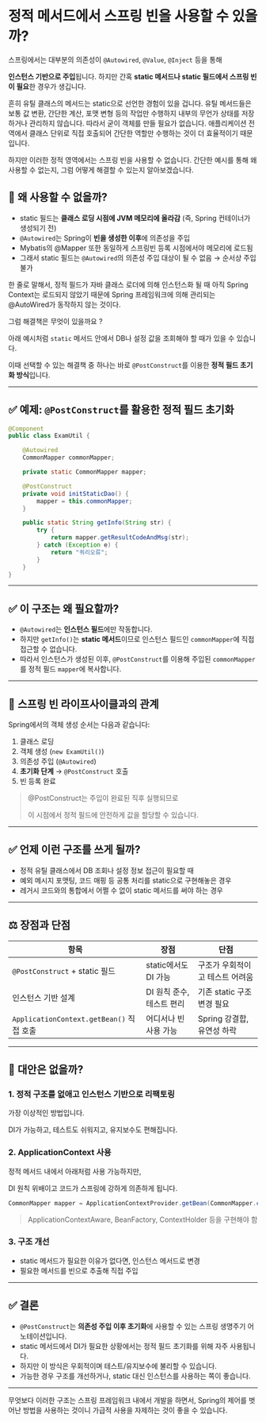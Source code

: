 # 정적 메서드에서 스프링 빈을 사용할 수 있을까?

스프링에서는 대부분의 의존성이 `@Autowired`, `@Value`, `@Inject` 등을 통해

**인스턴스 기반으로 주입**됩니다. 하지만 간혹 **static 메서드나 static 필드에서
스프링 빈이 필요**한 경우가 생깁니다.

흔히 유틸 클래스의 메서드는 static으로 선언한 경험이 있을 겁니다. 유틸 메서드들은 보통 값 변환, 간단한 계산, 포맷 변형 등의 작업만 수행하지 내부의 무언가 상태를 저장하거나 관리하지 않습니다. 따라서 굳이 객체를 만들 필요가 없습니다. 애플리케이션 전역에서 클래스 단위로 직접 호출되어 간단한 역할만 수행하는 것이 더 효율적이기 때문입니다.

하지만 이러한 정적 영역에서는 스프링 빈을 사용할 수 없습니다. 간단한 예시를 통해 왜 사용할 수 없는지, 그럼 어떻게 해결할 수 있는지 알아보겠습니다.

## 🧐 왜 사용할 수 없을까?

- static 필드는 **클래스 로딩 시점에 JVM 메모리에 올라감**
  (즉, Spring 컨테이너가 생성되기 전)
- `@Autowired`는 Spring이 **빈을 생성한 이후**에 의존성을 주입
- Mybatis의 @Mapper 또한 동일하게 스프링빈 등록 시점에서야 메모리에 로드됨
- 그래서 static 필드는 `@Autowired`의 의존성 주입 대상이 될 수 없음 → 순서상 주입 불가

한 줄로 말해서, 정적 필드가 자바 클래스 로더에 의해 인스턴스화 될 때 아직 Spring Context는 로드되지 않았기 때문에 Spring 프레임워크에 의해 관리되는 @AutoWired가 동작하지 않는 것이다.

그럼 해결책은 무엇이 있을까요 ?

아래 예시처럼  `static` 메서드 안에서 DB나 설정 값을 조회해야 할 때가 있을 수 있습니다.

이때 선택할 수 있는 해결책 중 하나는 바로 `@PostConstruct`를 이용한 **정적 필드 초기화 방식**입니다.

---

## ✅ 예제: `@PostConstruct`를 활용한 정적 필드 초기화

```java
@Component
public class ExamUtil {

    @Autowired
    CommonMapper commonMapper;

    private static CommonMapper mapper;

    @PostConstruct
    private void initStaticDao() {
        mapper = this.commonMapper;
    }

    public static String getInfo(String str) {
        try {
            return mapper.getResultCodeAndMsg(str);
        } catch (Exception e) {
            return "쿼리오류";
        }
    }
}

```

---

## ✅ 이 구조는 왜 필요할까?
- `@Autowired`는 **인스턴스 필드**에만 작동합니다.
- 하지만 `getInfo()`는 **static 메서드**이므로 인스턴스 필드인 `commonMapper`에 직접 접근할 수 없습니다.
- 따라서 인스턴스가 생성된 이후, `@PostConstruct`를 이용해 주입된 `commonMapper`를
  정적 필드 `mapper`에 복사합니다.

---

## 🔄 스프링 빈 라이프사이클과의 관계

Spring에서의 객체 생성 순서는 다음과 같습니다:

1. 클래스 로딩
2. 객체 생성 (`new ExamUtil()`)
3. 의존성 주입 (`@Autowired`)
4. **초기화 단계** → `@PostConstruct` 호출
5. 빈 등록 완료

> @PostConstruct는 주입이 완료된 직후 실행되므로
>
>
> 이 시점에서 정적 필드에 안전하게 값을 할당할 수 있습니다.
>

---

## ✅ 언제 이런 구조를 쓰게 될까?

- 정적 유틸 클래스에서 DB 조회나 설정 정보 접근이 필요할 때
- 예외 메시지 포맷팅, 코드 매핑 등 공통 처리를 static으로 구현해놓은 경우
- 레거시 코드와의 통합에서 어쩔 수 없이 static 메서드를 써야 하는 경우

---

## ⚖️ 장점과 단점

| 항목 | 장점 | 단점 |
| --- | --- | --- |
| `@PostConstruct` + static 필드 | static에서도 DI 가능 | 구조가 우회적이고 테스트 어려움 |
| 인스턴스 기반 설계 | DI 원칙 준수, 테스트 편리 | 기존 static 구조 변경 필요 |
| `ApplicationContext.getBean()` 직접 호출 | 어디서나 빈 사용 가능 | Spring 강결합, 유연성 하락 |

---

## 🚫 대안은 없을까?

### 1. **정적 구조를 없애고 인스턴스 기반으로 리팩토링**

가장 이상적인 방법입니다.

DI가 가능하고, 테스트도 쉬워지고, 유지보수도 편해집니다.

### 2. **ApplicationContext 사용**

정적 메서드 내에서 아래처럼 사용 가능하지만,

DI 원칙 위배이고 코드가 스프링에 강하게 의존하게 됩니다.

```java
CommonMapper mapper = ApplicationContextProvider.getBean(CommonMapper.class);

```

> ApplicationContextAware, BeanFactory, ContextHolder 등을 구현해야 함
>

### 3. **구조 개선**

- static 메서드가 필요한 이유가 없다면, 인스턴스 메서드로 변경
- 필요한 메서드를 빈으로 추출해 직접 주입

---

## ✅ 결론

- `@PostConstruct`는 **의존성 주입 이후 초기화**에 사용할 수 있는 스프링 생명주기 어노테이션입니다.
- static 메서드에서 DI가 필요한 상황에서는 정적 필드 초기화를 위해 자주 사용됩니다.
- 하지만 이 방식은 우회적이며 테스트/유지보수에 불리할 수 있습니다.
- 가능한 경우 구조를 개선하거나, static 대신 인스턴스를 사용하는 쪽이 좋습니다.

---

무엇보다 이러한 구조는 스프링 프레임워크 내에서 개발을 하면서, Spring의 제어를 벗어난 방법을 사용하는 것이니 가급적 사용을 자제하는 것이 좋을 수 있습니다.
